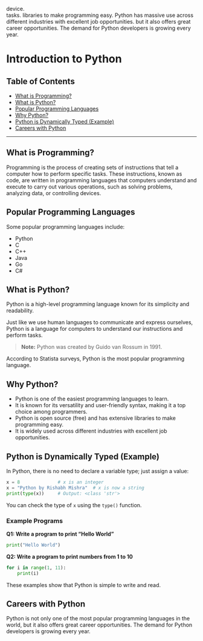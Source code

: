 device.  
tasks. 
libraries to make programming easy. Python has massive use across different 
industries with excellent job opportunities. 
but it also offers great career opportunities. The demand for Python developers is 
growing every year. 

# Introduction to Python

## Table of Contents
- [What is Programming?](#what-is-programming)
- [What is Python?](#what-is-python)
- [Popular Programming Languages](#popular-programming-languages)
- [Why Python?](#why-python)
- [Python is Dynamically Typed (Example)](#python-is-dynamically-typed-example)
- [Careers with Python](#careers-with-python)

---

## What is Programming?
Programming is the process of creating sets of instructions that tell a computer how to perform specific tasks. These instructions, known as code, are written in programming languages that computers understand and execute to carry out various operations, such as solving problems, analyzing data, or controlling devices.

## Popular Programming Languages
Some popular programming languages include:
- Python
- C
- C++
- Java
- Go
- C#

## What is Python?
Python is a high-level programming language known for its simplicity and readability.

Just like we use human languages to communicate and express ourselves, Python is a language for computers to understand our instructions and perform tasks.

> **Note:** Python was created by Guido van Rossum in 1991.

According to Statista surveys, Python is the most popular programming language.

## Why Python?
- Python is one of the easiest programming languages to learn.
- It is known for its versatility and user-friendly syntax, making it a top choice among programmers.
- Python is open source (free) and has extensive libraries to make programming easy.
- It is widely used across different industries with excellent job opportunities.

## Python is Dynamically Typed (Example)
In Python, there is no need to declare a variable type; just assign a value:

```python
x = 8              # x is an integer
x = "Python by Rishabh Mishra"  # x is now a string
print(type(x))     # Output: <class 'str'>
```

You can check the type of `x` using the `type()` function.

### Example Programs

**Q1: Write a program to print “Hello World”**

```python
print("Hello World")
```

**Q2: Write a program to print numbers from 1 to 10**

```python
for i in range(1, 11):
	print(i)
```

These examples show that Python is simple to write and read.

## Careers with Python
Python is not only one of the most popular programming languages in the world, but it also offers great career opportunities. The demand for Python developers is growing every year.